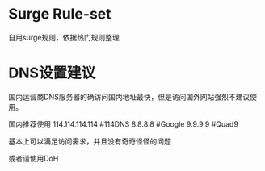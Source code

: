 # Surge Rule-set
自用surge规则，依据热门规则整理

# DNS设置建议
国内运营商DNS服务器的确访问国内地址最快，但是访问国外网站强烈不建议使用。

国内推荐使用
114.114.114.114 #114DNS
8.8.8.8 #Google
9.9.9.9 #Quad9

基本上可以满足访问需求，并且没有奇奇怪怪的问题

或者请使用DoH
